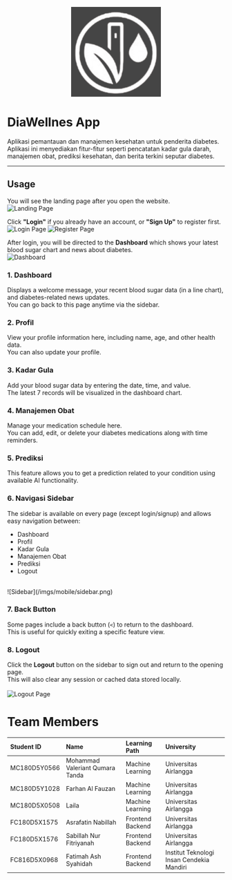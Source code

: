 <p align="Center"><img src="https://github.com/Capstone-Backup/.github/blob/main/DiaWellness1.png"></p>

# DiaWellnes App

Aplikasi pemantauan dan manajemen kesehatan untuk penderita diabetes. Aplikasi ini menyediakan fitur-fitur seperti pencatatan kadar gula darah, manajemen obat, prediksi kesehatan, dan berita terkini seputar diabetes.

---

## Usage

You will see the landing page after you open the website. <br>
![Landing Page](/imgs/mobile/opening.png)

Click **"Login"** if you already have an account, or **"Sign Up"** to register first. <br>
![Login Page](/imgs/mobile/login.png) ![Register Page](/imgs/mobile/register.png)

After login, you will be directed to the **Dashboard** which shows your latest blood sugar chart and news about diabetes. <br>
![Dashboard](/imgs/mobile/dashboard.png)

### 1. Dashboard  
Displays a welcome message, your recent blood sugar data (in a line chart), and diabetes-related news updates.  
You can go back to this page anytime via the sidebar.

### 2. Profil  
View your profile information here, including name, age, and other health data.  
You can also update your profile.

### 3. Kadar Gula  
Add your blood sugar data by entering the date, time, and value.  
The latest 7 records will be visualized in the dashboard chart.

### 4. Manajemen Obat  
Manage your medication schedule here.  
You can add, edit, or delete your diabetes medications along with time reminders.

### 5. Prediksi  
This feature allows you to get a prediction related to your condition using available AI functionality.

### 6. Navigasi Sidebar  
The sidebar is available on every page (except login/signup) and allows easy navigation between:  
- Dashboard  
- Profil  
- Kadar Gula  
- Manajemen Obat  
- Prediksi  
- Logout  
<br>
![Sidebar](/imgs/mobile/sidebar.png)

### 7. Back Button  
Some pages include a back button (`<`) to return to the dashboard.  
This is useful for quickly exiting a specific feature view.

### 8. Logout  
Click the **Logout** button on the sidebar to sign out and return to the opening page.  
This will also clear any session or cached data stored locally.  
<br>
![Logout Page](/imgs/mobile/logout.png)

# Team Members

| Student ID | Name | Learning Path | University |
| :--- | :--- | :--- | :--- |
| MC180D5Y0566 | Mohammad Valeriant Qumara Tanda | Machine Learning | Universitas Airlangga |
| MC180D5Y1028 | Farhan Al Fauzan | Machine Learning | Universitas Airlangga |
| MC180D5X0508 | Laila | Machine Learning | Universitas Airlangga |
| FC180D5X1575 | Asrafatin Nabillah | Frontend Backend | Universitas Airlangga |
| FC180D5X1576 | Sabillah Nur Fitriyanah | Frontend Backend | Universitas Airlangga |
| FC816D5X0968 | Fatimah Ash Syahidah | Frontend Backend | Institut Teknologi Insan Cendekia Mandiri|
